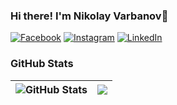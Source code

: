 ### Hi there! I'm Nikolay Varbanov👋

[![Facebook](https://img.shields.io/badge/-Facebook-00B2FF?style=flat-square&logo=Facebook&logoColor=white)](https://www.facebook.com/nikolay.varbanov/)
[![Instagram](https://img.shields.io/badge/-Instagram-e4405f?style=flat-square&logo=Instagram&logoColor=white)](https://www.instagram.com/n1ksyn/) 
[![LinkedIn](https://img.shields.io/badge/-LinkedIn-0e76a8?style=flat-square&logo=Linkedin&logoColor=white)](https://www.linkedin.com/in/nikolay-varbanov-971306151/) 

### GitHub Stats

| <img align="center" src="https://github-readme-stats.vercel.app/api?username=n1ksyn&count_private=true&show_icons=true&include_all_commits=true&hide_border=true&hide=contribs" alt="GitHub Stats" /> | <img align="center" src="https://github-readme-stats.vercel.app/api/top-langs/?username=n1ksyn&layout=compact&hide_border=true" /> |
| ------------- | ------------- |



<!--
**n1ksyn/n1ksyn** is a ✨ _special_ ✨ repository because its `README.md` (this file) appears on your GitHub profile.

Here are some ideas to get you started:

- 🔭 I’m currently working on ...
- 🌱 I’m currently learning ...
- 👯 I’m looking to collaborate on ...
- 🤔 I’m looking for help with ...
- 💬 Ask me about ...
- 📫 How to reach me: ...
- 😄 Pronouns: ...
- ⚡ Fun fact: ...
-->
